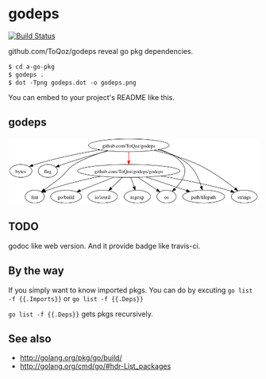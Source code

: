 # godeps

[![Build Status](https://travis-ci.org/ToQoz/godeps.png?branch=master)](https://travis-ci.org/ToQoz/godeps)

github.com/ToQoz/godeps reveal go pkg dependencies.

    $ cd a-go-pkg
    $ godeps .
    $ dot -Tpng godeps.dot -o godeps.png

You can embed to your project's README like this.

## godeps

![Dependencies graph](godeps.png?raw=true)

## TODO

godoc like web version. And it provide badge like travis-ci.

## By the way

If you simply want to know imported pkgs. You can do by excuting `go list -f {{.Imports}}` or `go list -f {{.Deps}}`

`go list -f {{.Deps}}` gets pkgs recursively.

## See also

- http://golang.org/pkg/go/build/
- http://golang.org/cmd/go/#hdr-List_packages

